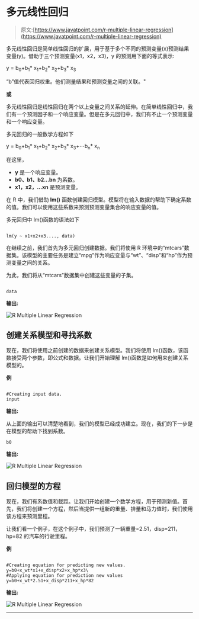 # 多元线性回归

> 原文:[https://www.javatpoint.com/r-multiple-linear-regression](https://www.javatpoint.com/r-multiple-linear-regression)

多元线性回归是简单线性回归的扩展，用于基于多个不同的预测变量(x)预测结果变量(y)。借助于三个预测变量(x1，x2，x3)，y 的预测用下面的等式表示:

y = b<sub>0</sub>+b<sub>1</sub>* x<sub>1</sub>+b<sub>2</sub>* x<sub>2</sub>+b<sub>3</sub>* x<sub>3</sub>

“b”值代表回归权重。他们测量结果和预测变量之间的关联。"

**或**

多元线性回归是线性回归在两个以上变量之间关系的延伸。在简单线性回归中，我们有一个预测因子和一个响应变量。但是在多元回归中，我们有不止一个预测变量和一个响应变量。

多元回归的一般数学方程如下

y = b<sub>0</sub>+b<sub>1</sub>* x<sub>1</sub>+b<sub>2</sub>* x<sub>2</sub>+b<sub>3</sub>* x<sub>3</sub>+⋯b<sub>n</sub>* x<sub>n</sub>

在这里，

*   **y** 是一个响应变量。
*   **b0、b1、b2...bn** 为系数。
*   **x1，x2，...xn** 是预测变量。

在 R 中，我们借助 **lm()** 函数创建回归模型。模型将在输入数据的帮助下确定系数的值。我们可以使用这些系数来预测预测变量集合的响应变量的值。

多元回归中 lm()函数的语法如下

```

lm(y ~ x1+x2+x3...., data)

```

在继续之前，我们首先为多元回归创建数据。我们将使用 R 环境中的“mtcars”数据集。该模型的主要任务是建立“mpg”作为响应变量与“wt”、“disp”和“hp”作为预测变量之间的关系。

为此，我们将从“mtcars”数据集中创建这些变量的子集。

```

data
```

**输出:**

![R Multiple Linear Regression](../Images/3e2fd2611030bf8254909eb5d4110278.png)

## 创建关系模型和寻找系数

现在，我们将使用之前创建的数据来创建关系模型。我们将使用 lm()函数，该函数接受两个参数，即公式和数据。让我们开始理解 lm()函数是如何用来创建关系模型的。

**例**

```

#Creating input data.
input 
```

**输出:**

从上面的输出可以清楚地看到，我们的模型已经成功建立。现在，我们的下一步是在模型的帮助下找到系数。

```
b0
```

**输出:**

![R Multiple Linear Regression](../Images/2a9965b20131e0ef5a84011809580398.png)

## 回归模型的方程

现在，我们有系数值和截距。让我们开始创建一个数学方程，用于预测新值。首先，我们将创建一个方程，然后当提供一组新的重量、排量和马力值时，我们使用该方程来预测里程。

让我们看一个例子，在这个例子中，我们预测了一辆重量=2.51，disp=211，hp=82 的汽车的行驶里程。

**例**

```

#Creating equation for predicting new values.
y=b0+x_wt*x1+x_disp*x2+x_hp*x3\
#Applying equation for prediction new values
y=b0+x_wt*2.51+x_disp*211+x_hp*82

```

**输出:**

![R Multiple Linear Regression](../Images/edd12e1b9af0b8d1ecfa68fe1e3cdea0.png)

* * *